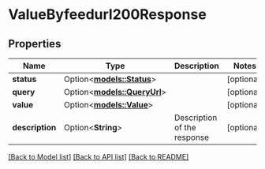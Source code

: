 # ValueByfeedurl200Response

## Properties

Name | Type | Description | Notes
------------ | ------------- | ------------- | -------------
**status** | Option<[**models::Status**](status.md)> |  | [optional]
**query** | Option<[**models::QueryUrl**](query_url.md)> |  | [optional]
**value** | Option<[**models::Value**](value.md)> |  | [optional]
**description** | Option<**String**> | Description of the response  | [optional]

[[Back to Model list]](../README.md#documentation-for-models) [[Back to API list]](../README.md#documentation-for-api-endpoints) [[Back to README]](../README.md)


